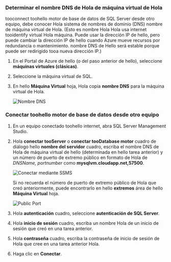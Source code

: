 ### <a name="determine-hello-dns-name-of-hello-virtual-machine"></a>Determinar el nombre DNS de Hola de máquina virtual de Hola
tooconnect toohello motor de base de datos de SQL Server desde otro equipo, debe conocer Hola sistema de nombres de dominio (DNS) nombre de máquina virtual de Hola. (Esto es nombre Hola Hola usa internet tooidentify virtual Hola máquina. Puede usar la dirección IP de hello, pero puede cambiar la dirección IP de hello cuando Azure mueve recursos por redundancia o mantenimiento. nombre DNS de Hello será estable porque puede ser redirigido tooa nueva dirección IP.)  

1. En el Portal de Azure de hello (o del paso anterior de hello), seleccione **máquinas virtuales (clásicas)**.
2. Seleccione la máquina virtual de SQL.
3. En hello **Máquina Virtual** hoja, Hola copia **nombre DNS** para la máquina virtual de Hola.
   
    ![Nombre DNS](./media/virtual-machines-sql-server-connection-steps/sql-vm-dns-name.png)

### <a name="connect-toohello-database-engine-from-another-computer"></a>Conectar toohello motor de base de datos desde otro equipo
1. En un equipo conectado toohello internet, abra SQL Server Management Studio.
2. Hola **conectar tooServer** o **conectar tooDatabase motor** cuadro de diálogo hello **nombre del servidor** cuadro, escriba el nombre DNS de Hola de máquina virtual de hello (determinada en hello tarea anterior) y un número de puerto de extremo público en formato de Hola de *DNSName, portnumber* como **mysqlvm.cloudapp.net,57500**.
   
    ![Conectar mediante SSMS](./media/virtual-machines-sql-server-connection-steps/33Connect-SSMS.png)
   
    Si no recuerda el número de puerto de extremo público de Hola que creó anteriormente, puede encontrarlo en hello **extremos** área de hello **Máquina Virtual** hoja.
   
    ![Public Port](./media/virtual-machines-sql-server-connection-steps/sql-vm-port-number.png)
3. Hola **autenticación** cuadro, seleccione **autenticación de SQL Server**.
4. Hola **inicio de sesión** cuadro, escriba un nombre Hola de un inicio de sesión que creó en una tarea anterior.
5. Hola **contraseña** cuadro, escriba la contraseña de inicio de sesión de Hola que cree en una tarea anterior Hola.
6. Haga clic en **Conectar**.

